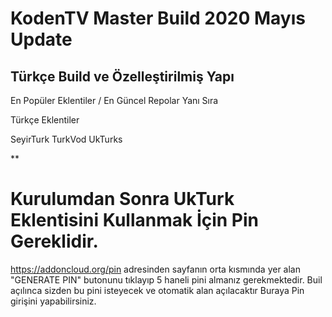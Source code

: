 # KodenTV Master Build 2020 Mayıs Update
Türkçe Build ve Özelleştirilmiş Yapı
---

En Popüler Eklentiler / En Güncel Repolar Yanı Sıra

Türkçe Eklentiler

SeyirTurk
TurkVod
UkTurks

** 

# Kurulumdan Sonra UkTurk Eklentisini Kullanmak İçin Pin Gereklidir. 
https://addoncloud.org/pin adresinden sayfanın orta kısmında yer alan "GENERATE PIN" butonunu tıklayıp 5 haneli pini almanız gerekmektedir. Buil açılınca sizden bu pini isteyecek ve otomatik alan açılacaktır Buraya Pin girişini yapabilirsiniz.
